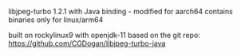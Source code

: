 libjpeg-turbo 1.2.1 with Java binding - modified for aarch64
contains binaries only for linux/arm64

built on rockylinux9 with openjdk-11
based on the git repo: https://github.com/CGDogan/libjpeg-turbo-java
